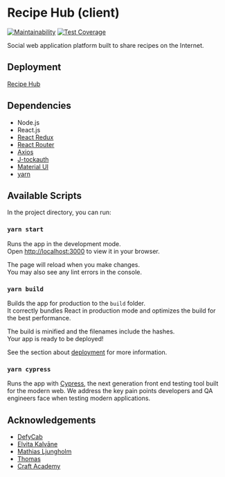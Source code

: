 # Recipe Hub (client)

[![Maintainability](https://api.codeclimate.com/v1/badges/a9e7c3ba30d500b57a07/maintainability)](https://codeclimate.com/github/CraftAcademy/recipe_hub_client/maintainability)
[![Test Coverage](https://api.codeclimate.com/v1/badges/a9e7c3ba30d500b57a07/test_coverage)](https://codeclimate.com/github/CraftAcademy/recipe_hub_client/test_coverage)

Social web application platform built to share recipes on the Internet.

## Deployment

[Recipe Hub](https://recipehubca.netlify.app/)

## Dependencies

- Node.js
- React.js
- [React Redux](https://react-redux.js.org/)
- [React Router](https://reactrouter.com/)
- [Axios](https://axios-http.com/)
- [J-tockauth](https://github.com/Eth3rnit3/j-tockauth)
- [Material UI](https://mui.com/)
- [yarn](https://classic.yarnpkg.com/en/)

## Available Scripts

In the project directory, you can run:

### `yarn start`

Runs the app in the development mode.\
Open [http://localhost:3000](http://localhost:3000) to view it in your browser.

The page will reload when you make changes.\
You may also see any lint errors in the console.

### `yarn build`

Builds the app for production to the `build` folder.\
It correctly bundles React in production mode and optimizes the build for the best performance.

The build is minified and the filenames include the hashes.\
Your app is ready to be deployed!

See the section about [deployment](https://facebook.github.io/create-react-app/docs/deployment) for more information.

### `yarn cypress`

Runs the app with [Cypress](https://www.cypress.io/), the next generation front end testing tool built for the modern web. We address the key pain points developers and QA engineers face when testing modern applications.

## Acknowledgements

- [DefyCab](https://github.com/DefyCab)
- [Elvita Kalvāne](https://github.com/elvitak)
- [Mathias Ljungholm](https://github.com/Mljungho)
- [Thomas](https://github.com/tochman)
- [Craft Academy](https://github.com/CraftAcademy)
